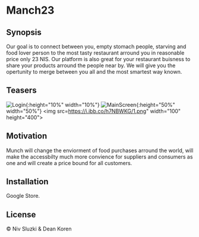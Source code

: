 # Manch23
## Synopsis

Our goal is to connect between you, empty stomach people, starving and food lover person to the most tasty restaurant arround you in reasonable price only 23 NIS.
Our platform is also great for your restaurant buisness to share your products arround the people near by.
We will give you the opertunity to merge between you all and the most smartest way known.

## Teasers

![Login](https://i.ibb.co/Dr5BzZq/2.png){:height="10%" width="10%"}
![MainScreen](https://i.ibb.co/h7NBWKG/1.png){:height="50%" width="50%"}
<img src=https://i.ibb.co/h7NBWKG/1.png" width="100" height="400">




## Motivation

Munch will change the enviorment of food purchases arround the world, will make the accessbilty much more convience for suppliers and consumers as one and will create a price bound for all customers.

## Installation

Google Store.


## License

© Niv Sluzki & Dean Koren 

